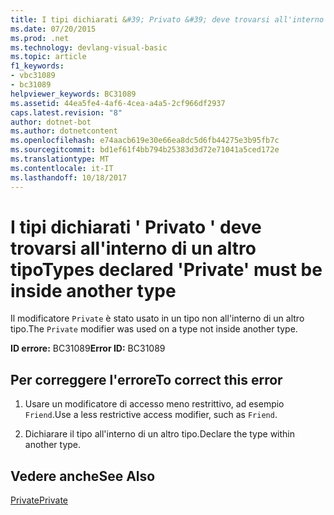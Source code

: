 ```yaml
---
title: I tipi dichiarati &#39; Privato &#39; deve trovarsi all'interno di un altro tipo
ms.date: 07/20/2015
ms.prod: .net
ms.technology: devlang-visual-basic
ms.topic: article
f1_keywords:
- vbc31089
- bc31089
helpviewer_keywords: BC31089
ms.assetid: 44ea5fe4-4af6-4cea-a4a5-2cf966df2937
caps.latest.revision: "8"
author: dotnet-bot
ms.author: dotnetcontent
ms.openlocfilehash: e74aacb619e30e66ea8dc5d6fb44275e3b95fb7c
ms.sourcegitcommit: bd1ef61f4bb794b25383d3d72e71041a5ced172e
ms.translationtype: MT
ms.contentlocale: it-IT
ms.lasthandoff: 10/18/2017
---
```

# <a name="types-declared-39private39-must-be-inside-another-type"></a><span data-ttu-id="ac94d-102">I tipi dichiarati &#39; Privato &#39; deve trovarsi all'interno di un altro tipo</span><span class="sxs-lookup"><span data-stu-id="ac94d-102">Types declared &#39;Private&#39; must be inside another type</span></span>
<span data-ttu-id="ac94d-103">Il modificatore `Private` è stato usato in un tipo non all'interno di un altro tipo.</span><span class="sxs-lookup"><span data-stu-id="ac94d-103">The `Private` modifier was used on a type not inside another type.</span></span>  
  
 <span data-ttu-id="ac94d-104">**ID errore:** BC31089</span><span class="sxs-lookup"><span data-stu-id="ac94d-104">**Error ID:** BC31089</span></span>  
  
## <a name="to-correct-this-error"></a><span data-ttu-id="ac94d-105">Per correggere l'errore</span><span class="sxs-lookup"><span data-stu-id="ac94d-105">To correct this error</span></span>  
  
1.  <span data-ttu-id="ac94d-106">Usare un modificatore di accesso meno restrittivo, ad esempio `Friend`.</span><span class="sxs-lookup"><span data-stu-id="ac94d-106">Use a less restrictive access modifier, such as `Friend`.</span></span>  
  
2.  <span data-ttu-id="ac94d-107">Dichiarare il tipo all'interno di un altro tipo.</span><span class="sxs-lookup"><span data-stu-id="ac94d-107">Declare the type within another type.</span></span>  
  
## <a name="see-also"></a><span data-ttu-id="ac94d-108">Vedere anche</span><span class="sxs-lookup"><span data-stu-id="ac94d-108">See Also</span></span>  
 [<span data-ttu-id="ac94d-109">Private</span><span class="sxs-lookup"><span data-stu-id="ac94d-109">Private</span></span>](../../visual-basic/language-reference/modifiers/private.md)
